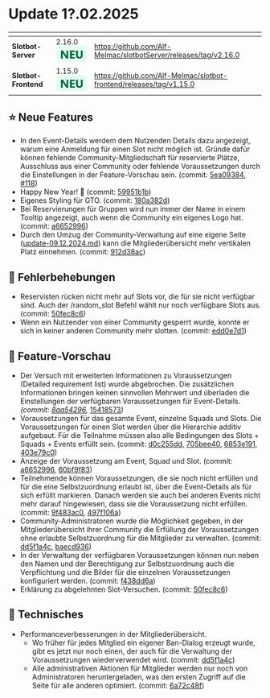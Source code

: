 # Update 1?.02.2025

<table data-card-size="large" data-view="cards"><thead><tr><th></th><th></th><th data-hidden data-card-target data-type="content-ref"></th></tr></thead><tbody><tr><td><strong>Slotbot-Server</strong></td><td>2.16.0 <img src="../../.gitbook/assets/Badge-New.png" alt="Neu" data-size="line"></td><td><a href="https://github.com/Alf-Melmac/slotbotServer/releases/tag/v2.16.0">https://github.com/Alf-Melmac/slotbotServer/releases/tag/v2.16.0</a></td></tr><tr><td><strong>Slotbot-Frontend</strong></td><td>1.15.0 <img src="../../.gitbook/assets/Badge-New.png" alt="Neu" data-size="line"></td><td><a href="https://github.com/Alf-Melmac/slotbot-frontend/releases/tag/v1.15.0">https://github.com/Alf-Melmac/slotbot-frontend/releases/tag/v1.15.0</a></td></tr></tbody></table>

## ⭐ Neue Features

* In den Event-Details werdem dem Nutzenden Details dazu angezeigt, warum eine Anmeldung für einen Slot nicht möglich ist. Gründe dafür können fehlende Community-Mitgliedschaft für reservierte Plätze, Ausschluss aus einer Community oder fehlende Voraussetzungen durch die Einstellungen in der Feature-Vorschau sein. (commit: [5ea09384](https://github.com/Alf-Melmac/slotbot-frontend/commit/5ea0938463838d514e23a6d3c025fa75a479c0ba), [#118](https://github.com/Alf-Melmac/slotbotServer/pull/118))
* Happy New Year! 🎉 (commit: [59951b1b](https://github.com/Alf-Melmac/slotbot-frontend/commit/59951b1bac31f572f6ebfc8cb08e2855dce1ee00))
* Eigenes Styling für GTO. (commit: [180a382d](https://github.com/Alf-Melmac/slotbot-frontend/commit/180a382d4075efe7dc78ef2dc6fd102b6ea1ade5))
* Bei Reservierungen für Gruppen wird nun immer der Name in einem Tooltip angezeigt, auch wenn die Community ein eigenes Logo hat. (commit: [a6652996](https://github.com/Alf-Melmac/slotbot-frontend/commit/a6652996e220247dae7c628b4c8e14b224256fbd))
* Durch den Umzug der Community-Verwaltung auf eine eigene Seite ([update-09.12.2024.md](update-09.12.2024.md "mention")) kann die Mitgliederübersicht mehr vertikalen Platz einnehmen. (commit: [912d38ac](https://github.com/Alf-Melmac/slotbot-frontend/commit/912d38ac86b1b6a995253b290dc7d2a732f4f904))

## 🐞 Fehlerbehebungen

* Reservisten rücken nicht mehr auf Slots vor, die für sie nicht verfügbar sind. Auch der /random\_slot Befehl wählt nur noch verfügbare Slots aus. (commit: [50fec8c6](https://github.com/Alf-Melmac/slotbotServer/commit/50fec8c692de827391a955f512db6f74e67e6b3e))
* Wenn ein Nutzender von einer Community gesperrt wurde, konnte er sich in keiner anderen Community mehr slotten. (commit: [edd0e7d1](https://github.com/Alf-Melmac/slotbotServer/commit/edd0e7d1a7ddbb869ff63bd2a93c0e4646037385))

## 🔮 Feature-Vorschau

* Der Versuch mit erweiterten Informationen zu Voraussetzungen (Detailed requirement list) wurde abgebrochen. Die zusätzlichen Informationen bringen keinen sinnvollen Mehrwert und überladen die Einstellungen der verfügbaren Voraussetzungen für Event-Details. _(commit:_ [_8aa54296_](https://github.com/Alf-Melmac/slotbot-frontend/commit/8aa54296391763434d024383a61ff09374f6d8da)_,_ [15418573](https://github.com/Alf-Melmac/slotbotServer/commit/154185735cf8382992e9d71e374f28412ec8b4f8)_)_
* Voraussetzungen für das gesamte Event, einzelne Squads und Slots. Die Voraussetzungen für einen Slot werden über die Hierarchie additiv aufgebaut. Für die Teilnahme müssen also alle Bedingungen des Slots + Squads + Events erfüllt sein. (commit: [d0c255dd](https://github.com/Alf-Melmac/slotbot-frontend/commit/d0c255dd5f56e81d2de93c2a1a49a806d268c26a), [705bee40](https://github.com/Alf-Melmac/slotbot-frontend/commit/705bee402ef4fbae1116107035db68c47c6f5ca8), [6853e191](https://github.com/Alf-Melmac/slotbotServer/commit/6853e191249d88a85ca8d829552bcff054a30f3d), [403e79c0](https://github.com/Alf-Melmac/slotbotServer/commit/403e79c085375dbee78ef182c7876641fb295d7b))
* Anzeige der Voraussetzung am Event, Squad und Slot. (commit: [a6652996](https://github.com/Alf-Melmac/slotbot-frontend/commit/a6652996e220247dae7c628b4c8e14b224256fbd), [60bf9f83](https://github.com/Alf-Melmac/slotbotServer/commit/60bf9f83d172130f89b67d3c63dc13dbf948286e))
* Teilnehmende können Voraussetzungen, die sie noch nicht erfüllen und für die eine Selbstzuordnung erlaubt ist, über die Event-Details als für sich erfüllt markieren. Danach werden sie auch bei anderen Events nicht mehr darauf hingewiesen, dass sie die Voraussetzung nicht erfüllen. (commit: [9f483ac0](https://github.com/Alf-Melmac/slotbot-frontend/commit/9f483ac0232d4b4dc4c184ee7764428a0c77ec9c), [497f106a](https://github.com/Alf-Melmac/slotbotServer/commit/497f106affabaaa1ad437a5ee458aaa9ff65fda6))
* Community-Administratoren wurde die Möglichkeit gegeben, in der Mitgliederübersicht ihrer Community die Erfüllung der Voraussetzungen ohne erlaubte Selbstzuordnung für die Mitglieder zu verwalten. (commit: [dd5f1a4c](https://github.com/Alf-Melmac/slotbot-frontend/commit/dd5f1a4c6068d521ee41e467ecd20dee76a129c5), [baecd936](https://github.com/Alf-Melmac/slotbotServer/commit/baecd9366844cb58706c44c851e144c3954e79be))
* In der Verwaltung der verfügbaren Voraussetzungen können nun neben den Namen und der Berechtigung zur Selbstzuordnung auch die Verpflichtung und die Bilder für die einzelnen Voraussetzungen konfiguriert werden. (commit: [f438dd6a](https://github.com/Alf-Melmac/slotbot-frontend/commit/f438dd6aa3e4f68fde23f871b919d32f6ff3253e))
* Erklärung zu abgelehnten Slot-Versuchen. (commit: [50fec8c6](https://github.com/Alf-Melmac/slotbotServer/commit/50fec8c692de827391a955f512db6f74e67e6b3e))

## 🔨 Technisches

* Performanceverbesserungen in der Mitgliederübersicht.
  * Wo früher für jedes Mitglied ein eigener Ban-Dialog erzeugt wurde, gibt es jetzt nur noch einen, der auch für die Verwaltung der Voraussetzungen wiederverwendet wird. (commit: [dd5f1a4c](https://github.com/Alf-Melmac/slotbot-frontend/commit/dd5f1a4c6068d521ee41e467ecd20dee76a129c5))
  * Alle administrativen Aktionen für Mitglieder werden nur noch von Administratoren heruntergeladen, was den ersten Zugriff auf die Seite für alle anderen optimiert. (commit: [6a72c48f](https://github.com/Alf-Melmac/slotbot-frontend/commit/6a72c48f4e29d7f80fa450a83870bc828728ed67))
